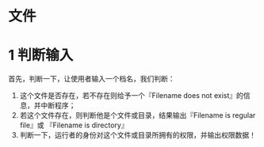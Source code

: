 # 文件

# 1 判断输入

首先，判断一下，让使用者输入一个档名，我们判断：

1. 这个文件是否存在，若不存在则给予一个『Filename does not exist』的信息，并中断程序；
2. 若这个文件存在，则判断他是个文件或目录，结果输出『Filename is regular file』或 『Filename is directory』
3. 判断一下，运行者的身份对这个文件或目录所拥有的权限，并输出权限数据！